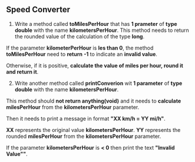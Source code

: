 ## Speed Converter

1. Write a method called **toMilesPerHour** that has **1 prameter** of **type double** with
the name **kilometersPerHour**. This method needs to return the rounded value of the calculation of
the type **long**.

If the parameter **kilometerPerHour** is **les than 0**, the method **toMilesPerHour** need to **return**
**-1** to indicate an **invalid value**.

Otherwise, if it is positive, **calculate the value of miles per hour, round it and return it**.

2. Write another method called **printConverion** wit **1 parameter** of **type double** with the name
**kilometersPerHour**.

This method should **not return anything(void)** and it needs to **calculate milesPerHour** from the
**kilometersPerHour** parameter.

Then it needs to print a message in format **"XX km/h = YY mi/h"**.

**XX** represents the original value **kilometersPerHour**.
**YY** represents the rounded **milesPerHour** from the **kilometersPerHour** parameter.

If the parameter **kilometersPerHour** is **< 0** then print the text **"Invalid Value""**. 